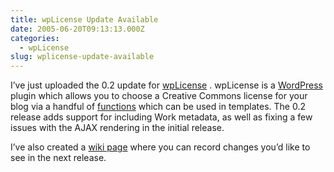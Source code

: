 ```yaml
---
title: wpLicense Update Available
date: 2005-06-20T09:13:13.000Z
categories:
  - wpLicense
slug: wplicense-update-available
---
```

I’ve just uploaded the 0.2 update for [wpLicense][1] . wpLicense is a [WordPress][2]  plugin which allows you to choose a Creative Commons license for your blog via a handful of [functions][3]  which can be used in templates. The 0.2 release adds support for including Work metadata, as well as fixing a few issues with the AJAX rendering in the initial release.

I’ve also created a [wiki page][4]  where you can record changes you’d like to see in the next release.



 [1]: /projects/wplicense
 [2]: http://wordpress.org
 [3]: http://yergler.net/projects/wplicense/wplicense-function-reference/
 [4]: http://yergler.net/wiki/ynet/show/wpLicense+notes
